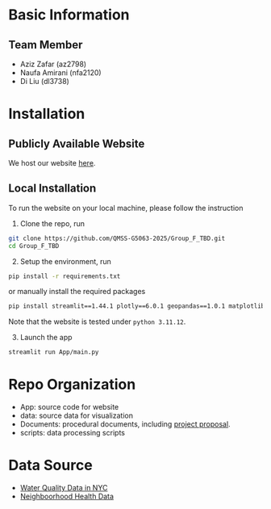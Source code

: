 # Basic Information

## Team Member

- Aziz Zafar (az2798)
- Naufa Amirani (nfa2120)
- Di Liu (dl3738)

# Installation

## Publicly Available Website

We host our website [here](https://groupftbd-bntxpudsxzmibfu3iayopw.streamlit.app/).

## Local Installation

To run the website on your local machine, please follow the instruction

1. Clone the repo, run

```bash
git clone https://github.com/QMSS-G5063-2025/Group_F_TBD.git
cd Group_F_TBD
```

2. Setup the environment, run 

```bash
pip install -r requirements.txt
```

or manually install the required packages

```bash
pip install streamlit==1.44.1 plotly==6.0.1 geopandas==1.0.1 matplotlib==3.10.1
```

Note that the website is tested under `python 3.11.12`.

3. Launch the app

```bash
streamlit run App/main.py
```

# Repo Organization

- App: source code for website
- data: source data for visualization
- Documents: procedural documents, including [project proposal](./Documents/Data_Visualization_Proposal.pdf).
- scripts: data processing scripts

# Data Source

- [Water Quality Data in NYC](https://data.cityofnewyork.us/Environment/Drinking-Water-Quality-Distribution-Monitoring-Dat/bkwf-xfky/about_data)
- [Neighboorhood Health Data](https://public.tableau.com/app/profile/nyc.health/viz/NewYorkCityNeighborhoodHealthAtlas/Home)
